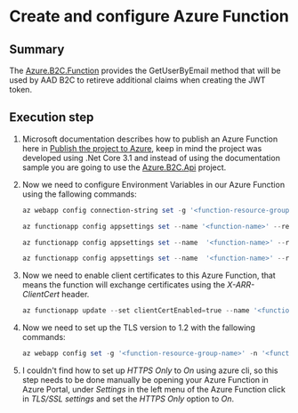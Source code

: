 # Create and configure Azure Function

## Summary

The [Azure.B2C.Function](https://github.com/DonRamaral/azure-b2c/tree/master/b2c-api/Azure.B2C.Function) provides the GetUserByEmail method that will be used by AAD B2C to retireve additional claims when creating the JWT token.

## Execution step

1. Microsoft documentation describes how to publish an Azure Function here in  [Publish the project to Azure](https://docs.microsoft.com/en-us/azure/azure-functions/functions-create-your-first-function-visual-studio#publish-the-project-to-azure), keep in mind the project was developed using .Net Core 3.1 and instead of using the documentation sample you are going to use the [Azure.B2C.Api](https://github.com/DonRamaral/azure-b2c/tree/master/b2c-api/Azure.B2C.Api) project.

2. Now we need to configure Environment Variables in our Azure Function using the fallowing commands:

    ```powershell
    az webapp config connection-string set -g '<function-resource-group-name>' -n '<function-name>' -t SQLServer --settings MyDb='<azure-sql-server-connection-string>' # There is no function app config connection-string command
    
    az functionapp config appsettings set --name '<function-name>' --resource-group '<function-resource-group-name>' --settings CERT_SUBJECT='CN=<self-signed-certificate-subject>'
    
    az functionapp config appsettings set --name  '<function-name>' --resource-group '<function-resource-group-name>' --settings CERT_ISSUER='CN=<self-signed-certificate-issuer>'
    
    az functionapp config appsettings set --name  '<function-name>' --resource-group '<function-resource-group-name>' --settings CERT_THUMBPRINT='<self-signed-certificate-thumbprint>'
    ```
3.  Now we need to enable client certificates to this Azure Function, that means the function will exchange certificates using the *X-ARR-ClientCert* header.

    ```powershell
    az functionapp update --set clientCertEnabled=true --name '<function-name>' --resource-group '<function-resource-group-name>'
    ```
4. Now we need to set up the TLS version to 1.2 with the fallowing commands:

    ```powershell
    az webapp config set -g '<function-resource-group-name>' -n '<function-name>' --min-tls-version 1.2
    ```
5. I couldn't find how to set up *HTTPS Only* to *On* using azure cli, so this step needs to be done manually be opening your Azure Function in Azure Portal, under *Settings* in the left menu of the Azure Function click in *TLS/SSL settings* and set the *HTTPS Only* option to *On*.